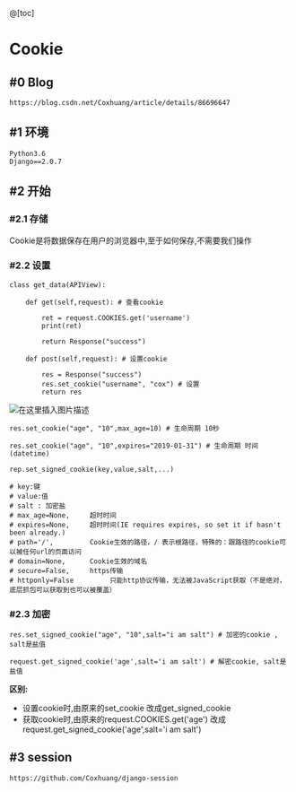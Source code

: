 

@[toc]
# Cookie


## #0 Blog


```
https://blog.csdn.net/Coxhuang/article/details/86696647
```

## #1 环境

```
Python3.6
Django==2.0.7
```

## #2 开始

### #2.1 存储

Cookie是将数据保存在用户的浏览器中,至于如何保存,不需要我们操作

### #2.2 设置

```
class get_data(APIView):

    def get(self,request): # 查看cookie

        ret = request.COOKIES.get('username')
        print(ret)

        return Response("success")

    def post(self,request): # 设置cookie

        res = Response("success")
        res.set_cookie("username", "cox") # 设置
        return res
```

![在这里插入图片描述](https://img-blog.csdnimg.cn/20190129214335171.png)


```
res.set_cookie("age", "10",max_age=10) # 生命周期 10秒

res.set_cookie("age", "10",expires="2019-01-31") # 生命周期 时间(datetime)

rep.set_signed_cookie(key,value,salt,...)

# key:键
# value:值
# salt : 加密盐
# max_age=None,     超时时间
# expires=None,     超时时间(IE requires expires, so set it if hasn't been already.)
# path='/',         Cookie生效的路径，/ 表示根路径，特殊的：跟路径的cookie可以被任何url的页面访问
# domain=None,      Cookie生效的域名
# secure=False,     https传输
# httponly=False         只能http协议传输，无法被JavaScript获取（不是绝对，底层抓包可以获取到也可以被覆盖）

```

### #2.3 加密


```
res.set_signed_cookie("age", "10",salt="i am salt") # 加密的cookie , salt是盐值

request.get_signed_cookie('age',salt='i am salt') # 解密cookie, salt是盐值

```

**区别:**

- 设置cookie时,由原来的set_cookie 改成get_signed_cookie
- 获取cookie时,由原来的request.COOKIES.get('age') 改成request.get_signed_cookie('age',salt='i am salt')


## #3 session

```
https://github.com/Coxhuang/django-session
```



